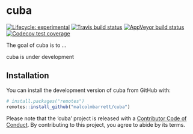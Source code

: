 
<!-- README.md is generated from README.Rmd. Please edit that file -->

# cuba

<!-- badges: start -->

[![Lifecycle:
experimental](https://img.shields.io/badge/lifecycle-experimental-orange.svg)](https://www.tidyverse.org/lifecycle/#experimental)
[![Travis build
status](https://travis-ci.org/malcolmbarrett/cuba.svg?branch=master)](https://travis-ci.org/malcolmbarrett/cuba)
[![AppVeyor build
status](https://ci.appveyor.com/api/projects/status/github/malcolmbarrett/cuba?branch=master&svg=true)](https://ci.appveyor.com/project/malcolmbarrett/cuba)
[![Codecov test
coverage](https://codecov.io/gh/malcolmbarrett/cuba/branch/master/graph/badge.svg)](https://codecov.io/gh/malcolmbarrett/cuba?branch=master)
<!-- badges: end -->

The goal of cuba is to …

cuba is under development

## Installation

You can install the development version of cuba from GitHub with:

``` r
# install.packages("remotes")
remotes::install_github("malcolmbarrett/cuba")
```

Please note that the ‘cuba’ project is released with a [Contributor Code
of Conduct](CODE_OF_CONDUCT.md). By contributing to this project, you
agree to abide by its terms.
